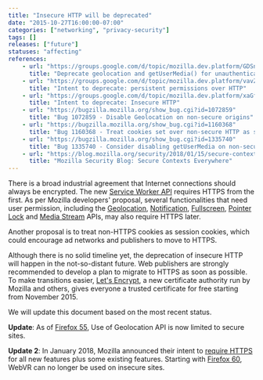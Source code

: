 ```yaml
---
title: "Insecure HTTP will be deprecated"
date: "2015-10-27T16:00:00-07:00"
categories: ["networking", "privacy-security"]
tags: []
releases: ["future"]
statuses: "affecting"
references:
    - url: "https://groups.google.com/d/topic/mozilla.dev.platform/GDSnSI9inOo/discussion"
      title: "Deprecate geolocation and getUserMedia() for unauthenticated origins"
    - url: "https://groups.google.com/d/topic/mozilla.dev.platform/vavZdN4tX44/discussion"
      title: "Intent to deprecate: persistent permissions over HTTP"
    - url: "https://groups.google.com/d/topic/mozilla.dev.platform/xaGffxAM-hs/discussion"
      title: "Intent to deprecate: Insecure HTTP"
    - url: "https://bugzilla.mozilla.org/show_bug.cgi?id=1072859"
      title: "Bug 1072859 - Disable Geolocation on non-secure origins"
    - url: "https://bugzilla.mozilla.org/show_bug.cgi?id=1160368"
      title: "Bug 1160368 - Treat cookies set over non-secure HTTP as session cookies"
    - url: "https://bugzilla.mozilla.org/show_bug.cgi?id=1335740"
      title: "Bug 1335740 - Consider disabling getUserMedia on non-secure origins"
    - url: "https://blog.mozilla.org/security/2018/01/15/secure-contexts-everywhere/"
      title: "Mozilla Security Blog: Secure Contexts Everywhere"
---
```

There is a broad industrial agreement that Internet connections should always be encrypted. The new [Service Worker API](https://developer.mozilla.org/docs/Web/API/Service_Worker_API) requires HTTPS from the first. As per Mozilla developers' proposal, several functionalities that need user permission, including the [Geolocation](https://developer.mozilla.org/docs/Web/API/Geolocation/Using_geolocation), [Notification](https://developer.mozilla.org/docs/Web/API/Notifications_API), [Fullscreen](https://developer.mozilla.org/docs/Web/API/Fullscreen_API), [Pointer Lock](https://developer.mozilla.org/docs/Web/API/Pointer_Lock_API) and [Media Stream](https://developer.mozilla.org/docs/Web/API/Media_Streams_API) APIs, may also require HTTPS later.

Another proposal is to treat non-HTTPS cookies as session cookies, which could encourage ad networks and publishers to move to HTTPS.

Although there is no solid timeline yet, the deprecation of insecure HTTP will happen in the not-so-distant future. Web publishers are strongly recommended to develop a plan to migrate to HTTPS as soon as possible. To make transitions easier, [Let's Encrypt](https://letsencrypt.org/), a new certificate authority run by Mozilla and others, gives everyone a trusted certificate for free starting from November 2015.

We will update this document based on the most recent status.

**Update**: As of [Firefox 55](https://www.fxsitecompat.dev/en-CA/docs/2017/use-of-geolocation-api-is-now-limited-to-secure-sites/), Use of Geolocation API is now limited to secure sites.

**Update 2**: In January 2018, Mozilla announced their intent to [require HTTPS](https://blog.mozilla.org/security/2018/01/15/secure-contexts-everywhere/) for all new features plus some existing features. Starting with [Firefox 60](https://www.fxsitecompat.dev/en-CA/docs/2017/webvr-can-no-longer-be-used-on-insecure-sites/), WebVR can no longer be used on insecure sites.
